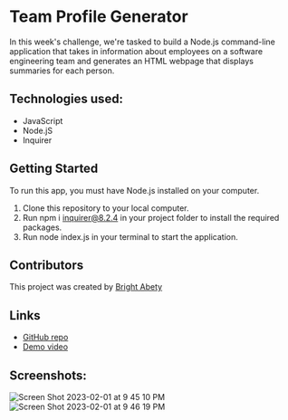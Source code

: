 # Team Profile Generator

In this week's challenge, we're tasked to build a Node.js command-line application that takes in information about employees on a software engineering team and generates an HTML webpage that displays summaries for each person. 

## Technologies used: 
- JavaScript
- Node.jS
- Inquirer

## Getting Started
To run this app, you must have Node.js installed on your computer.
1. Clone this repository to your local computer.
2. Run npm i inquirer@8.2.4 in your project folder to install the required packages.
3. Run node index.js in your terminal to start the application.

## Contributors
This project was created by [Bright Abety](https://github.com/kagebright)

## Links
- [GitHub repo](https://github.com/kagebright/teamprofile-generator)
- [Demo video](https://user-images.githubusercontent.com/113262558/216218412-da681c5d-75ce-4b42-a243-b1ec96352faa.mov)

## Screenshots: 
![Screen Shot 2023-02-01 at 9 45 10 PM](https://user-images.githubusercontent.com/113262558/216218572-d043f0be-d01c-4093-bfae-80a2ea52f57b.png)
![Screen Shot 2023-02-01 at 9 46 19 PM](https://user-images.githubusercontent.com/113262558/216218711-ef80175e-bd5c-4b7e-a7fe-fb111e68f927.png)
